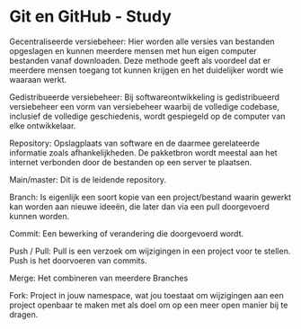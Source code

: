 # Git en GitHub - Study

Gecentraliseerde versiebeheer:
Hier worden alle versies van bestanden opgeslagen en kunnen meerdere mensen met hun eigen computer bestanden vanaf downloaden. 
Deze methode geeft als voordeel dat er meerdere mensen toegang tot kunnen krijgen en het duidelijker wordt wie waaraan werkt.

Gedistribueerde versiebeheer:
Bij softwareontwikkeling is gedistribueerd versiebeheer een vorm van versiebeheer waarbij de volledige codebase, 
inclusief de volledige geschiedenis, wordt gespiegeld op de computer van elke ontwikkelaar.

Repository:
Opslagplaats van software en de daarmee gerelateerde informatie zoals afhankelijkheden. 
De pakketbron wordt meestal aan het internet verbonden door de bestanden op een server te plaatsen.

Main/master:
Dit is de leidende repository. 

Branch:
Is eigenlijk een soort kopie van een project/bestand waarin gewerkt kan worden aan nieuwe ideeën, 
die later dan via een pull doorgevoerd kunnen worden.

Commit:
Een bewerking of verandering die doorgevoerd wordt.

Push / Pull:
Pull is een verzoek om wijzigingen in een project voor te stellen.
Push is het doorvoeren van commits.

Merge:
Het combineren van meerdere Branches

Fork:
Project in jouw namespace, wat jou toestaat om wijzigingen aan een project openbaar te maken met als doel om op een meer open manier bij te dragen.
